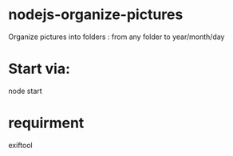 # nodejs-organize-pictures
Organize pictures into folders : from any folder to year/month/day


# Start via:

node start

# requirment

exiftool